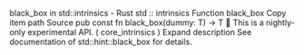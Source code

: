 black_box in std::intrinsics - Rust
std
::
intrinsics
Function
black_box
Copy item path
Source
pub const fn black_box<T>(dummy: T) -> T
🔬
This is a nightly-only experimental API. (
core_intrinsics
)
Expand description
See documentation of
std::hint::black_box
for details.